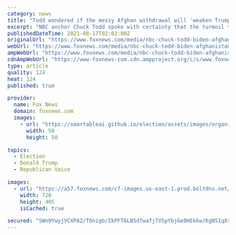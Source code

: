 ```yaml
---
category: news
title: "Todd wondered if the messy Afghan withdrawal will 'weaken Trump's hold' of the GOP over time"
excerpt: "NBC anchor Chuck Todd spoke with certainty that the turmoil that has erupted during President Biden's military withdrawal in Afghanistan would have also occurred under President Trump."
publishedDateTime: 2021-08-17T02:02:00Z
originalUrl: "https://www.foxnews.com/media/nbc-chuck-todd-biden-afghanistan-withdrawal-trump"
webUrl: "https://www.foxnews.com/media/nbc-chuck-todd-biden-afghanistan-withdrawal-trump"
ampWebUrl: "https://www.foxnews.com/media/nbc-chuck-todd-biden-afghanistan-withdrawal-trump.amp"
cdnAmpWebUrl: "https://www-foxnews-com.cdn.ampproject.org/c/s/www.foxnews.com/media/nbc-chuck-todd-biden-afghanistan-withdrawal-trump.amp"
type: article
quality: 124
heat: 124
published: true

provider:
  name: Fox News
  domain: foxnews.com
  images:
    - url: "https://smartableai.github.io/election/assets/images/organizations/foxnews.com-50x50.jpg"
      width: 50
      height: 50

topics:
  - Election
  - Donald Trump
  - Republican Voice

images:
  - url: "https://a57.foxnews.com/cf-images.us-east-1.prod.boltdns.net/v1/static/694940094001/9f08b044-ce5f-4e33-9268-e25b230a66fc/c21a31e2-b29f-4f56-b0c7-ea128051fbff/1280x720/match/720/405/image.jpg?ve=1&tl=1"
    width: 720
    height: 405
    isCached: true

secured: "SWn9YwyjVCXPA2/TOnigb/IkPFT6LB5dfwafj7VSpYbjGe8HEkkw/KgNSIqXsKZZx14DDGab2mMv3N6CwiVT3rDgs02T7PsCW/jbjviU3Z2gJ+3s7GB6xAFzaXEyZq8CIJcUNsZdHqSvFPx35Hk/qUwCQLqIwmeG1lBEPj59c6axnzKOvCFxH5PbtDuJNejXjeJN1FlxhqlkvbeMI7Pwed+vHro9jwT4bUCbSc+vB6yhoIgdx+hDlC4jYbDrCIJkEf3pt7nGxzybSxObIHiMi5DQf83dY1UdWYncIEM8I/vub6cS1cok0pomnc1LyTSS2TNhLzNCGu1NkucVQZbid7h9sWAqezMuQqzgf98zlKw=;EiHe0C1Tl6PCOjDSmk81IQ=="
---
```


